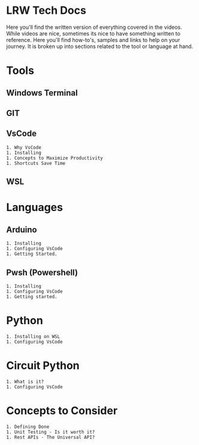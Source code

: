 # LRW Tech Docs

Here you'll find the written version of everything covered in the videos.  While videos are nice, sometimes its nice to have something written to reference.  Here you'll find how-to's, samples and links to help on your journey.  It is broken up into sections related to the tool or language at hand.


# Tools

## Windows Terminal 
## GIT
## VsCode
    1. Why VsCode
    1. Installing
    1. Concepts to Maximize Productivity
    1. Shortcuts Save Time
## WSL

# Languages

## Arduino
    1. Installing
    1. Configuring VsCode
    1. Getting Started.

## Pwsh (Powershell)
    1. Installing
    1. Configuring VsCode
    1. Getting started.

# Python
    1. Installing on WSL
    1. Configuring VsCode

# Circuit Python
    1. What is it?
    1. Configuring VsCode

# Concepts to Consider
    1. Defining Done
    1. Unit Testing - Is it worth it?
    1. Rest APIs - The Universal API?